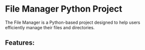 # File Manager Python Project

The File Manager is a Python-based project designed to help users efficiently manage their files and directories.


## Features:
